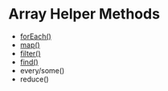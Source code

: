 # Array Helper Methods

* [forEach\(\)](/foreach.md)
* [map\(\)](/map.md)
* [filter\(\)](/filter.md)
* [find\(\)](/find.md)
* every/some\(\)
* reduce\(\)



